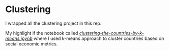 # Clustering

I wrapped all the clustering project in this rep. 

My highlight if the notebook called *[clustering-the-countries-by-k-means.ipynb](https://github.com/gabrielbchacon/Clustering/blob/main/clustering-the-countries-by-k-means.ipynb)* where I used k-means approach to cluster countries based on social economic metrics. 
